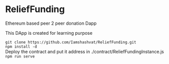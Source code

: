 # ReliefFunding
Ethereum based peer 2 peer donation Dapp

This DApp is created for learning purpose

`git clone https://github.com/Iamshashvat/ReliefFunding.git` \
`npm install -d` \
Deploy the contract and put it address in ./contract/ReliefFundingInstance.js \
`npm run serve`
